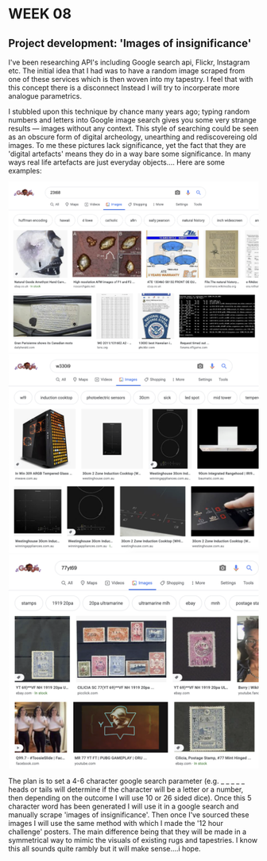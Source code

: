 # WEEK 08

## Project development: 'Images of insignificance'
I've been researching API's including Google search api, Flickr, Instagram etc. The initial idea that I had was to have a random image scraped from one of these services which is then woven into my tapestry. I feel that with this concept there is a disconnect  Instead I will try to incorperate more analogue parametrics.  

I stubbled upon this technique by chance many years ago; typing random numbers and letters into Google image search gives you some very strange results — images without any context. This style of searching could be seen as an obscure form of digital archeology, unearthing and rediscovereing old images. To me these pictures lack significance, yet the fact that they are 'digital artefacts' means they do in a way bare some significance. In many ways real life artefacts are just everyday objects.... Here are some examples:

![](insig1.png) <br/>
![](insig2.png) <br/>
![](insig3.png) <br/>

The plan is to set a 4-6 character google search parameter (e.g.  _ _ _ _ _ heads or tails will determine if the character will be a letter or a number, then depending on the outcome I will use 10 or 26 sided dice). Once this 5 character word has been generated I will use it in a google search and manually scrape 'images of insignificance'. Then once I've sourced these images I will use the same method with which I made the '12 hour challenge' posters. The main difference being that they will be made in a symmetrical way to mimic the visuals of existing rugs and tapestries. I know this all sounds quite rambly but it will make sense....i hope.
